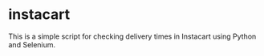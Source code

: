 # instacart
This is a simple script for checking delivery times in Instacart using Python and Selenium. 
